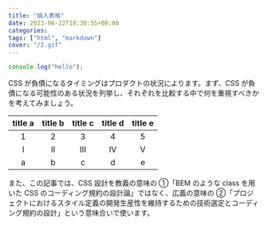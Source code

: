 ```yaml
---
title: "插入表格"
date: 2023-06-22T18:30:55+08:00
categories: 
tags: ["html", "markdown"]
cover: "/2.gif"
---
```


```js
console.log("hello");
```

CSS が負債になるタイミングはプロダクトの状況によります。まず、CSS が負債になる可能性のある状況を列挙し、それぞれを比較する中で何を重視すべきかを考えてみましょう。

| title a | title b | title c | title d | title e |
|:-------:|:-------:|:-------:|:-------:|:-------:|
|    1    |    2    |    3    |    4    |    5    |
|    I    |    II   |   III   |    IV   |    V    |
|    a    |    b    |    c    |    d    |    e    |

また、この記事では、CSS 設計を教義の意味の ①「BEM のような class を用いた CSS のコーディング規約の設計論」ではなく、広義の意味の ②「プロジェクトにおけるスタイル定義の開発生産性を維持するための技術選定とコーディング規約の設計」という意味合いで使います。


